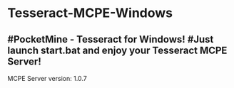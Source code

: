 # Tesseract-MCPE-Windows
#PocketMine - Tesseract for Windows! 
#Just launch start.bat and enjoy your Tesseract MCPE Server! 
---------------------------------
MCPE Server version: 1.0.7

